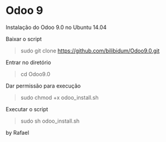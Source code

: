 # Odoo 9
Instalação do Odoo 9.0 no Ubuntu 14.04


Baixar o script
> sudo git clone https://github.com/bilibidum/Odoo9.0.git

Entrar no diretório
> cd Odoo9.0

Dar permissão para execução
> sudo chmod +x odoo_install.sh

Executar o script
> sudo sh odoo_install.sh





by Rafael
